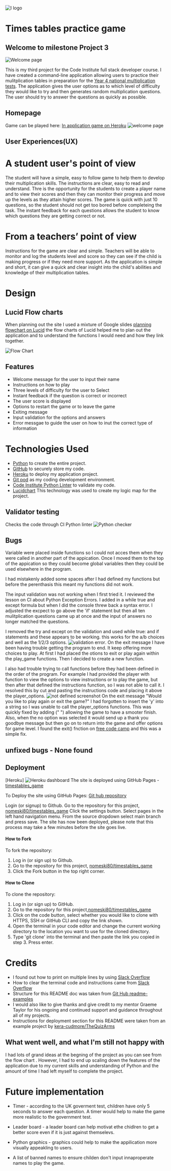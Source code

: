 ![I logo](https://codeinstitute.s3.amazonaws.com/fullstack/ci_logo_small.png)

# Times tables practice game
## Welcome to milestone Project 3

![Welcome page](images/am-i-responsive.png)

This is my third project for the Code Institute full stack developer course. I have created a command-line application allowing users to practice their mulitplication tables in preparation for the [Year 4 national multiplication tests](https://www.gov.uk/government/collections/multiplication-tables-check). The application gives the user options as to which level of difficulty they would like to try and then generates random multiplication questions. The user should try to answer the questions as quickly as possible. 
 
## Homepage
Game can be played here:
[In application game on Heroku](https://times-tables-game-ce579d4de65e.herokuapp.com/)
![welcome page](images/welcome.png)
## User Experiences(UX)

# A student user's point of view
The student will have a simple, easy to follow game to help them to develop their multiplication skills. The instructions are clear, easy to read and understand. 
Thre is the opportunity for the students to create a player name and to view their scores and then they can monitor their progress and move up the levels as they attain higher scores. The game is quick with just 10 questions, so the student should not get too bored before completeing the task. The instant feedback for each questions allows the student to know which questions they are getting correct or not. 
# From a teachers’ point of view
Instructions for the game are clear and simple. Teachers will be able to monitor and log the students level and score so they can see if the child is making progress or if they need more support. As the application is simple and short, it can give a quick and clear insight into the child's abilities and knowledge of their multiplication tables. 



# Design

## Lucid Flow charts
When planning out the site I used a mixture of Google slides [planning flowchart on Lucid](https://lucid.app/lucidchart/d10182aa-ba39-42a5-b35a-7cccb7152c44/edit?invitationId=inv_387de66f-fc68-4733-9822-e6e0b774ea69) the flow charts of Lucid helped me to plan out the application and to understand the functions I would need and how they link together. 

![Flow Chart](images/flowchart.png)

## Features
* Welcome message for the user to input their name
* Instructions on how to play
* Three levels of difficulty for the user to Select
* Instant feedback if the question is correct or incorrect
* The user score is displayed
* Options to restart the game or to leave the game
* Exiting message 
* Input validation for the options and answers
* Error messgae to guide the user on how to inut the correct type of information


# Technologies Used
* [Python](https://www.python.org/)
   to create the entire project.
* [GitHub](https://github.com/)
   to securely store my code.
* [Heroku](https://www.heroku.com/home?)
  to deploy my application project.
* [Git pod](https://www.gitpod.io/)
  as my coding development environment.
* [Code Institute Python Linter](https://pep8ci.herokuapp.com/)
to validate my code.
* [Lucidchart](https://lucid.co/)
  This technology was used to create my logic map for the project.


## Validator testing
Checks the code through CI Python linter
![Python checker](images/ci-python-linter.png)

## Bugs
Variable were placed inside functions so I could not acces them when they were called in another part of the appication. Once I moved them to the top of the appication so they could become global variables then they could be used elsewhere in the program. 

I had mistakenly added some spaces after I had defined my functions but before the perenthasis this meant my functions did not work. 

The input validation was not working when I first tried it.
I reviewed the lesson on CI about Python Exception Errors. I added in a while true and except formula but when I did the console threw back a syntax error. I adjusted the excpect to go above the 'if' statement but then all ten mulitplication questions came up at once and the input of answers no longer matched the questions. 

I removed the try and except on the validation and used while true: and if statements and these appears to be working. this works for the a/b choices and well as the 1/2/3 options. 
![validation error](images/validationbug.png). 
On the exit message I have been having trouble getting the program to end. It keep offering more choices to play. At first I had placed the otions to exit or play again within the play_game functions. Then I decided to create a new function.  

I also had trouble trying to call functions before they had been defined in the order of the program. For example I had provided the player with function to view the options to view instructions or to play the game, but then after that defined the instructions function, so I was not able to call it. I resolved this by cut and pasting the instructions code and placing it above the player_options. 
![not defined screenshot](images/notdefined.png)
On the exit message "Would you like to play again or exit the game?" I had forgotten to insert the 'y' into a string so I was unable to call the player_options functions. This was quickly fixed by adding (" ") allowing the game to have a smooter finish. Also, when the no option was selected it would send up a thank you goodbye message but then go on to return into the game and offer options for game level. I found the exit() fnction on [free code camp](https://www.freecodecamp.org/news/python-end-program-how-to-exit-a-python-program-in-terminal/#:~:text=Alternatively%2C%20you%20can%20use%20the,and%20Ctrl%20%2B%20D%20in%20macOS.) and this was a simple fix. 

## unfixed bugs - None found

## Deployment
[Heroku]
![Heroku dashboard](images/Heroku-deployment.png)
The site is deployed using GitHub Pages - [timestables_game](https://times-tables-game-ce579d4de65e.herokuapp.com/~)

To Deploy the site using GitHub Pages:
[Git hub repository](images/github.png)

Login (or signup) to Github.
Go to the repository for this project, [nomeski80/timestables_game](https://github.com/nomeski80/timestables_game)
Click the settings button.
Select pages in the left hand navigation menu.
From the source dropdown select main branch and press save.
The site has now been deployed, please note that this process may take a few minutes before the site goes live.

#### How to Fork

To fork the repository:

1. Log in (or sign up) to Github.
2. Go to the repository for this project, [nomeski80/timestables_game](https://github.com/nomeski80/timestables_game)
3. Click the Fork button in the top right corner.

#### How to Clone

To clone the repository:

1. Log in (or sign up) to GitHub.
2. Go to the repository for this project,[nomeski80/timestables_game](https://github.com/nomeski80/timestables_game)
3. Click on the code button, select whether you would like to clone with HTTPS, SSH or GitHub CLI and copy the link shown.
4. Open the terminal in your code editor and change the current working directory to the location you want to use for the cloned directory.
5. Type 'git clone' into the terminal and then paste the link you copied in step 3. Press enter.

# Credits
* I found out how to print on multiple lines by using [Slack Overflow](https://stackoverflow.com/questions/34980251/how-to-print-multiple-lines-of-text-with-python)
* How to clear the terminal code and instructions came from [Slack Overflow](https://stackoverflow.com/questions/2084508/clear-the-terminal-in-python)
* Structure for this README doc was taken from [Git Hub readme-examples](https://github.com/kera-cudmore/readme-examples/blob/main/milestone1-readme.md#user-experience-ux)
* I  would also like to give thanks and give credit to my mentor Graeme Taylor for his ongoing and continued support and guidance throughout all of my projects. 
* Instructions for deployment section for this README were taken from an example project by  [kera-cudmore/TheQuizArms](https://github.com/kera-cudmore/TheQuizArms)

## What went well, and what I'm still not happy with
I had lots of grand ideas at the begning of the project as you can see from the flow chart . However, I had to end up scaling down the features of the application due to my current skills and understanding of Python and the amount of time I had left myself to complete the project. 

# Future implementation
* Timer - according to the UK goverment test, children have only 5 seconds to answer each question. A timer would help to make the game more realistic to the  government test. 

* Leader board - a leader board can help motivat ethe chidlren to get a better score even if it is just against themselevs. 
 
* Python graphics - graphics could help to make the appilication more visually appeakling to users.

* A list of banned names to ensure childen don't input innaproperate names to play the game.




